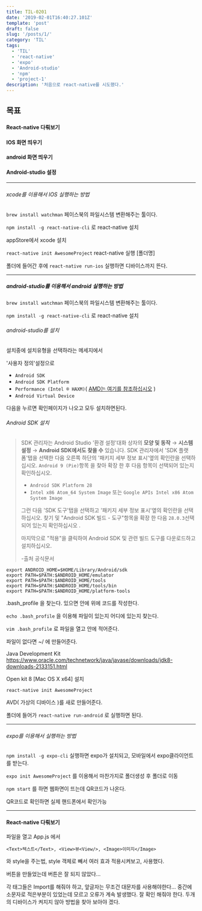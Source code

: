 ```yaml
---
title: TIL-0201
date: '2019-02-01T16:40:27.101Z'
template: 'post'
draft: false
slug: '/posts/1/'
category: 'TIL'
tags:
  - 'TIL'
  - 'react-native'
  - 'expo'
  - 'Android-studio'
  - 'npm'
  - 'project-1'
description: '처음으로 react-native를 시도했다.'
---
```


## 목표

#### React-native 다뤄보기

#### IOS 화면 띄우기

#### android 화면 띄우기

#### Android-studio 설정

---

###### xcode를 이용해서 IOS 실행하는 방법

`brew install watchman` 페이스북의 파일시스템 변환해주는 툴이다.

`npm install -g react-native-cli` 로 react-native 설치

appStore에서 xcode 설치

`react-native init AwesomeProject` react-native 실행 [폴더명]

폴더에 들어간 후에 `react-native run-ios` 실행하면 디바이스까지 뜬다.

---

##### android-studio를 이용해서 android 실행하는 방법

`brew install watchman` 페이스북의 파일시스템 변환해주는 툴이다.

`npm install -g react-native-cli` 로 react-native 설치

###### android-studio를 설치

설치중에 설치유형을 선택하라는 메세지에서

'사용자 정의'설정으로

- `Android SDK`
- `Android SDK Platform`
- `Performance (Intel ® HAXM)`( [AMD는 여기를 참조하십시오](https://android-developers.googleblog.com/2018/07/android-emulator-amd-processor-hyper-v.html) )
- `Android Virtual Device`

다음을 누르면 확인페이지가 나오고 모두 설치하면된다.

###### Android SDK 설치

> SDK 관리자는 Android Studio '환경 설정'대화 상자의 **모양 및 동작** → **시스템 설정** → **Android SDK에서도 찾을 수** 있습니다. SDK 관리자에서 'SDK 플랫폼'탭을 선택한 다음 오른쪽 하단의 '패키지 세부 정보 표시'옆의 확인란을 선택하십시오. `Android 9 (Pie)`항목 을 찾아 확장 한 후 다음 항목이 선택되어 있는지 확인하십시오.
>
> - `Android SDK Platform 28`
> - `Intel x86 Atom_64 System Image` 또는 `Google APIs Intel x86 Atom System Image`
>
> 그런 다음 'SDK 도구'탭을 선택하고 '패키지 세부 정보 표시'옆의 확인란을 선택하십시오. 찾기 및 "Android SDK 빌드 - 도구"항목을 확장 한 다음 `28.0.3`선택되어 있는지 확인하십시오 .
>
> 마지막으로 "적용"을 클릭하여 Android SDK 및 관련 빌드 도구를 다운로드하고 설치하십시오.
>
> -출처 공식문서

```
export ANDROID_HOME=$HOME/Library/Android/sdk
export PATH=$PATH:$ANDROID_HOME/emulator
export PATH=$PATH:$ANDROID_HOME/tools
export PATH=$PATH:$ANDROID_HOME/tools/bin
export PATH=$PATH:$ANDROID_HOME/platform-tools
```

.bash_profile 을 찾는다. 있으면 안에 위에 코드를 작성한다.

`echo .bash_profile` 을 이용해 파일이 있는지 어디에 있는지 찾는다.

`vim .bash_profile` 로 파일을 열고 안에 적어준다.

파일이 없다면 ~/ 에 만들어준다.

Java Development Kit https://www.oracle.com/technetwork/java/javase/downloads/jdk8-downloads-2133151.html

Open kit 8 [Mac OS X x64] 설치

`react-native init AwesomeProject`

AVD( 가상의 디바이스 )를 새로 만들어준다.

폴더에 들어가 `react-native run-android` 로 실행하면 된다.

---

###### expo를 이용해서 실행하는 방법

`npm install -g expo-cli` 실행하면 expo가 설치되고, 모바일에서 expo클라이언트를 받는다.

`expo init AwesomeProject` 를 이용해서 마찬가지로 폴더생성 후 폴더로 이동

`npm start` 를 하면 웹화면이 뜨는데 QR코드가 나온다.

QR코드로 확인하면 실제 핸드폰에서 확인가능

---

<h4>React-native 다뤄보기</h4>

파일을 열고 App.js 에서

`<Text>텍스트</Text>, <View>뷰<View/>, <Image>이미지</Image>`

와 style을 주는법, style 객체로 빼서 여러 효과 적용시켜보고, 사용했다.

버튼을 만들었는데 버튼은 잘 되지 않았다...

각 태그들은 Import를 해줘야 하고, 앞글자는 무조건 대문자를 사용해야한다... 중간에 소문자로 적은부분이 있었는데 모르고 오류가 계속 발생했다. 잘 확인 해줘야 한다. 두개의 디바이스가 켜지지 않아 방법을 찾아 보아야 겠다.

